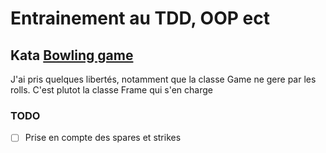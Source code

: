 # Entrainement au TDD, OOP ect

## Kata [Bowling game](https://kata-log.rocks/bowling-game-kata)

J'ai pris quelques libertés, notamment que la classe Game ne gere par les rolls. C'est plutot la classe Frame qui s'en charge

### TODO

- [ ] Prise en compte des spares et strikes
